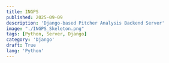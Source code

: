 ```yaml
---
title: INGPS
published: 2025-09-09
description: 'Django-based Pitcher Analysis Backend Server'
image: "./INGPS_Skeleton.png"
tags: [Python, Server, Django]
category: 'Django'
draft: True 
lang: 'Python'
---
```


